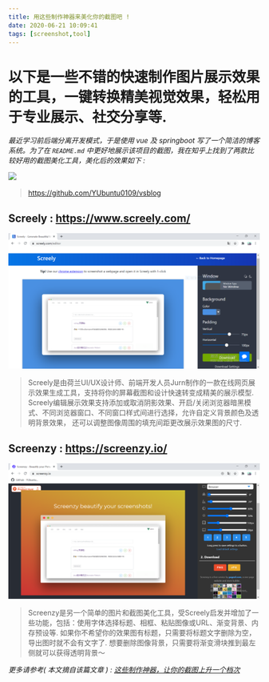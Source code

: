 ```yaml
---
title: 用这些制作神器来美化你的截图吧 !
date: 2020-06-21 10:09:41
tags: [screenshot,tool]
---
```


# 以下是一些不错的快速制作图片展示效果的工具，一键转换精美视觉效果，轻松用于专业展示、社交分享等.
*最近学习前后端分离开发模式，于是使用 vue 及 springboot 写了一个简洁的博客系统。为了在 `README.md` 中更好地展示该项目的截图，我在知乎上找到了两款比较好用的截图美化工具，美化后的效果如下 :*

![ ](https://anonymous.ishacker.net/2020/06/10/about-page-image/vsblog-index-screenshot.png)
> https://github.com/YUbuntu0109/vsblog


## Screely : https://www.screely.com/

![ ](用这些制作神器来美化你的截图吧/screely.com.PNG)

> Screely是由荷兰UI/UX设计师、前端开发人员Jurn制作的一款在线网页展示效果生成工具，支持将你的屏幕截图和设计快速转变成精美的展示模型.
> Screely编辑展示效果支持添加或取消阴影效果、开启/关闭浏览器暗黑模式、不同浏览器窗口、不同窗口样式间进行选择，允许自定义背景颜色及透明背景效果，
> 还可以调整图像周围的填充间距更改展示效果图的尺寸.


## Screenzy : https://screenzy.io/

![ ](用这些制作神器来美化你的截图吧/screenzy.io.PNG)
> Screenzy是另一个简单的图片和截图美化工具，受Screely启发并增加了一些功能，包括：使用字体选择标题、相框、粘贴图像或URL、渐变背景、内存预设等.
> 如果你不希望你的效果图有标题，只需要将标题文字删除为空，导出图时就不会有文字了. 想要删除图像背景，只需要将渐变滑块推到最左侧就可以获得透明背景～


*更多请参考( 本文摘自该篇文章 ) : [这些制作神器，让你的截图上升一个档次](https://zhuanlan.zhihu.com/p/76874920)*
